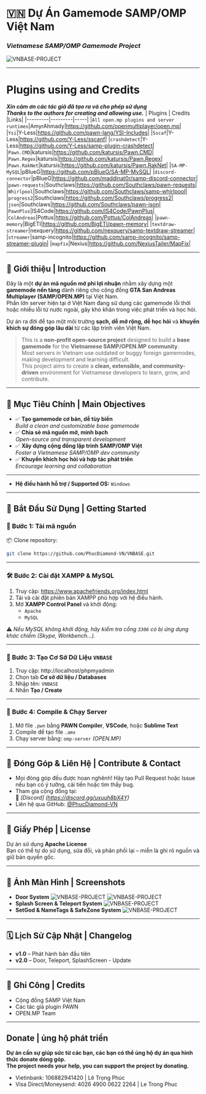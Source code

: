 # 🇻🇳 Dự Án Gamemode SAMP/OMP Việt Nam  
### *Vietnamese SAMP/OMP Gamemode Project*
![VNBASE-PROJECT](https://github.com/PhucDiamond-VN/VNBASE/blob/main/VNBASE.png)

---

# Plugins using and Credits
***Xin cảm ơn các tác giả đã tạo ra và cho phép sử dụng***   
***Thanks to the authors for creating and allowing use.***
| Plugins | Credits |Links|
|---------|---------|-----|
|`All open.mp plugins and server runtimes`|AmyrAhmady|https://github.com/openmultiplayer/open.mp|
|`Ysi`|Y-Less|https://github.com/pawn-lang/YSI-Includes|
|`Sscaf`|Y-Less|https://github.com/Y-Less/sscanf|
|`crashdetect`|Y-Less|https://github.com/Y-Less/samp-plugin-crashdetect|
|`Pawn.CMD`|katursis|https://github.com/katursis/Pawn.CMD|
|`Pawn.Regex`|katursis|https://github.com/katursis/Pawn.Regex|
|`Pawn.RakNet`|katursis|https://github.com/katursis/Pawn.RakNet|
|`SA-MP-MySQL`|pBlueG|https://github.com/pBlueG/SA-MP-MySQL|
|`discord-connector`|pBlueG|https://github.com/maddinat0r/samp-discord-connector|
|`pawn-requests`|Southclaws|https://github.com/Southclaws/pawn-requests|
|`Whirlpool`|Southclaws|https://github.com/Southclaws/samp-whirlpool|
|`progress2`|Southclaws|https://github.com/Southclaws/progress2|
|`json`|Southclaws|https://github.com/Southclaws/pawn-json|
|`PawnPlus`|IS4Code|https://github.com/IS4Code/PawnPlus|
|`ColAndreas`|Pottus|https://github.com/Pottus/ColAndreas|
|`pawn-memory`|BigETI|https://github.com/BigETI/pawn-memory|
|`textdraw-streamer`|nexquery|https://github.com/nexquery/samp-textdraw-streamer|
|`streamer`|samp-incognito|https://github.com/samp-incognito/samp-streamer-plugin|
|`mapfix`|Nexius|https://github.com/NexiusTailer/MapFix|

---

## 🌟 Giới thiệu | Introduction

Đây là một **dự án mã nguồn mở phi lợi nhuận** nhằm xây dựng một **gamemode nền tảng** dành riêng cho cộng đồng **GTA San Andreas Multiplayer (SAMP/OPEN.MP)** tại Việt Nam.  
Phần lớn server hiện tại ở Việt Nam đang sử dụng các gamemode lỗi thời hoặc nhiều lỗi từ nước ngoài, gây khó khăn trong việc phát triển và học hỏi.

Dự án ra đời để tạo một môi trường **sạch, dễ mở rộng, dễ học hỏi** và **khuyến khích sự đóng góp lâu dài** từ các lập trình viên Việt Nam.

> This is a **non-profit open-source project** designed to build a **base gamemode** for the **Vietnamese SAMP/OPEN.MP community**.  
> Most servers in Vietnam use outdated or buggy foreign gamemodes, making development and learning difficult.  
> This project aims to create a **clean, extensible, and community-driven** environment for Vietnamese developers to learn, grow, and contribute.

---

## 🎯 Mục Tiêu Chính | Main Objectives

- ✅ **Tạo gamemode cơ bản, dễ tùy biến**  
   *Build a clean and customizable base gamemode*
- ✅ **Chia sẻ mã nguồn mở, minh bạch**  
   *Open-source and transparent development*
- ✅ **Xây dựng cộng đồng lập trình SAMP/OMP Việt**  
   *Foster a Vietnamese SAMP/OMP dev community*
- ✅ **Khuyến khích học hỏi và hợp tác phát triển**  
   *Encourage learning and collaboration*

---

- **Hệ điều hành hỗ trợ / Supported OS:** `Windows`

---

## 🚀 Bắt Đầu Sử Dụng | Getting Started

### 🔽 Bước 1: Tải mã nguồn  
📦 Clone repository:
```bash
git clone https://github.com/PhucDiamond-VN/VNBASE.git
```
---

### 🛠️ Bước 2: Cài đặt XAMPP & MySQL

1. Truy cập: https://www.apachefriends.org/index.html  
2. Tải và cài đặt phiên bản XAMPP phù hợp với hệ điều hành.
3. Mở **XAMPP Control Panel** và khởi động:
   - `Apache`
   - `MySQL`

⚠️ *Nếu MySQL không khởi động, hãy kiểm tra cổng `3306` có bị ứng dụng khác chiếm (Skype, Workbench...).*

---

### 🧱 Bước 3: Tạo Cơ Sở Dữ Liệu `VNBASE`

1. Truy cập: http://localhost/phpmyadmin  
2. Chọn tab **Cơ sở dữ liệu / Databases**
3. Nhập tên: `VNBASE`  
4. Nhấn **Tạo / Create**

---

### 🧵 Bước 4: Compile & Chạy Server

1. Mở file `.pwn` bằng **PAWN Compiler**, **VSCode**, hoặc **Sublime Text**  
2. Compile để tạo file `.amx`
3. Chạy server bằng: `omp-server` *(OPEN.MP)*

---

## 💬 Đóng Góp & Liên Hệ | Contribute & Contact

- Mọi đóng góp đều được hoan nghênh! Hãy tạo Pull Request hoặc Issue nếu bạn có ý tưởng, cải tiến hoặc tìm thấy bug.
- Tham gia cộng đồng tại:  
  📌 *[Discord]* *(https://discord.gg/uxuuh8bX4Y)*
- Liên hệ qua GitHub: [@PhucDiamond-VN](https://github.com/PhucDiamond-VN)

---

## 📄 Giấy Phép | License

Dự án sử dụng **Apache License**  
Bạn có thể tự do sử dụng, sửa đổi, và phân phối lại – miễn là ghi rõ nguồn và giữ bản quyền gốc.

---

## 📸 Ảnh Màn Hình | Screenshots

- **Door System**
![VNBASE-PROJECT](https://github.com/PhucDiamond-VN/VNBASE/blob/main/System-Image/doorcommand.png)
![VNBASE-PROJECT](https://github.com/PhucDiamond-VN/VNBASE/blob/main/System-Image/door.png)
- **Splash Screen & Teleport System**
![VNBASE-PROJECT](https://github.com/PhucDiamond-VN/VNBASE/blob/main/System-Image/SplashScreen.gif)
- **SetGod & NameTags & SafeZone System**
![VNBASE-PROJECT](https://github.com/PhucDiamond-VN/VNBASE/blob/main/System-Image/SetGodANDSafeZone.png)

---

## 🗓️ Lịch Sử Cập Nhật | Changelog

- **v1.0** – Phát hành bản đầu tiên  
- **v2.0** – Door, Teleport, SplashScreen - Update

---

## 🙌 Ghi Công | Credits

- Cộng đồng SAMP Việt Nam
- Các tác giả plugin PAWN
- OPEN.MP Team

---

## Donate | ủng hộ phát triển
**Dự án cần sự giúp sức từ các bạn, các bạn có thể ủng hộ dự án qua hình thức donate dóng góp.**  
**The project needs your help, you can support the project by donating.**

- Vietinbank: 106882941420 | Lê Trọng Phúc
- Visa Direct/Moneysend: 4026 4900 0622 2264 | Le Trong Phuc
